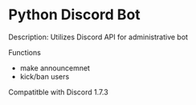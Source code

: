 # Python Discord Bot

Description: Utilizes Discord API for administrative bot

Functions
- make announcemnet
- kick/ban users

Compatitble with Discord 1.7.3
